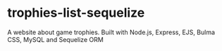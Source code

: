 # trophies-list-sequelize

A website about game trophies. Built with Node.js, Express, EJS, Bulma CSS, MySQL and Sequelize ORM